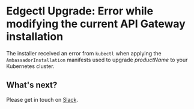 # Edgectl Upgrade: Error while modifying the current API Gateway installation

The installer received an error from `kubectl` when applying the `AmbassadorInstallation`
manifests used to upgrade $productName$ to your Kubernetes cluster.

## What's next?

Please get in touch on [Slack](http://a8r.io/slack).
